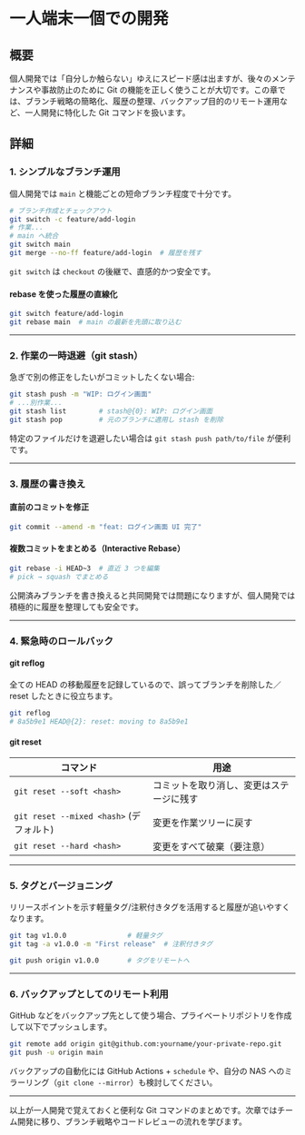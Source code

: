 # 一人端末一個での開発

## 概要

個人開発では「自分しか触らない」ゆえにスピード感は出ますが、後々のメンテナンスや事故防止のために Git の機能を正しく使うことが大切です。この章では、ブランチ戦略の簡略化、履歴の整理、バックアップ目的のリモート運用など、一人開発に特化した Git コマンドを扱います。

## 詳細

### 1. シンプルなブランチ運用

個人開発では `main` と機能ごとの短命ブランチ程度で十分です。

```bash
# ブランチ作成とチェックアウト
git switch -c feature/add-login
# 作業...
# main へ統合
git switch main
git merge --no-ff feature/add-login  # 履歴を残す
```

`git switch` は `checkout` の後継で、直感的かつ安全です。

#### rebase を使った履歴の直線化

```bash
git switch feature/add-login
git rebase main  # main の最新を先頭に取り込む
```

---

### 2. 作業の一時退避（git stash）

急ぎで別の修正をしたいがコミットしたくない場合:

```bash
git stash push -m "WIP: ログイン画面"
# ...別作業...
git stash list        # stash@{0}: WIP: ログイン画面
git stash pop         # 元のブランチに適用し stash を削除
```

特定のファイルだけを退避したい場合は `git stash push path/to/file` が便利です。

---

### 3. 履歴の書き換え

#### 直前のコミットを修正

```bash
git commit --amend -m "feat: ログイン画面 UI 完了"
```

#### 複数コミットをまとめる（Interactive Rebase）

```bash
git rebase -i HEAD~3  # 直近 3 つを編集
# pick → squash でまとめる
```

公開済みブランチを書き換えると共同開発では問題になりますが、個人開発では積極的に履歴を整理しても安全です。

---

### 4. 緊急時のロールバック

#### git reflog

全ての HEAD の移動履歴を記録しているので、誤ってブランチを削除した／reset したときに役立ちます。

```bash
git reflog
# 8a5b9e1 HEAD@{2}: reset: moving to 8a5b9e1
```

#### git reset

| コマンド | 用途 |
| -------- | ---- |
| `git reset --soft <hash>` | コミットを取り消し、変更はステージに残す |
| `git reset --mixed <hash>` (デフォルト) | 変更を作業ツリーに戻す |
| `git reset --hard <hash>` | 変更をすべて破棄（要注意） |

---

### 5. タグとバージョニング

リリースポイントを示す軽量タグ/注釈付きタグを活用すると履歴が追いやすくなります。

```bash
git tag v1.0.0               # 軽量タグ
git tag -a v1.0.0 -m "First release"  # 注釈付きタグ

git push origin v1.0.0       # タグをリモートへ
```

---

### 6. バックアップとしてのリモート利用

GitHub などをバックアップ先として使う場合、プライベートリポジトリを作成して以下でプッシュします。

```bash
git remote add origin git@github.com:yourname/your-private-repo.git
git push -u origin main
```

バックアップの自動化には GitHub Actions + `schedule` や、自分の NAS へのミラーリング（`git clone --mirror`）も検討してください。

---

以上が一人開発で覚えておくと便利な Git コマンドのまとめです。次章ではチーム開発に移り、ブランチ戦略やコードレビューの流れを学びます。

